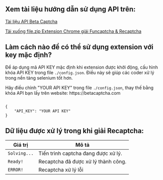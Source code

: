 ## Xem tài liệu hướng dẫn sử dụng API trên:
[Tài liệu API Beta Captcha](https://github.com/rad744471/solve_captcha/tree/main)

[Tải xuống file.zip Extension Chrome giải Funcaptcha & Recaptcha](https://drive.google.com/file/d/1xUtqykXha2VXBzkti2GHBH1tx5m3i6oz/view?usp=sharing)

## Làm cách nào để có thể sử dụng extension với key mặc định?
Để áp dụng mã API KEY mặc định khi extension được khởi động, cấu hình khóa API KEY trong file `./config.json`. Điều này sẽ giúp các coder xử lý trong nền tảng selenium tốt hơn.

<p>Hãy điều chỉnh "YOUR API KEY" trong file <code>./config.json</code>, thay thế bằng khóa API bạn lấy trên website: https://betacaptcha.com</p>

<pre><code class="json">
{
    "API_KEY": "YOUR API KEY"
}
</code></pre>


## Dữ liệu được xử lý trong khi giải Recaptcha:

| Giá trị           | Mô tả                                                                 |
|---------------------|-----------------------------------------------------------------------------|
| `Solving...`  | Tiến trình captcha đang được xử lý. |
| `Ready!` | Recaptcha đã được xử lý thành công. |
| `ERROR!`  | Recaptcha xử lý lỗi |
